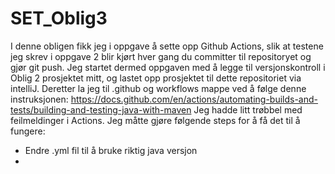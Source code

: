 # SET_Oblig3
I denne obligen fikk jeg i oppgave å sette opp Github Actions, slik at testene jeg skrev i oppgave 2 blir kjørt hver gang du committer til repositoryet og gjør git push.
Jeg startet dermed oppgaven med å legge til versjonskontroll i Oblig 2 prosjektet mitt, og lastet opp prosjektet til dette repositoriet via intelliJ.
Deretter la jeg til .github og workflows mappe ved å følge denne instruksjonen: https://docs.github.com/en/actions/automating-builds-and-tests/building-and-testing-java-with-maven
Jeg hadde litt trøbbel med feilmeldinger i Actions. Jeg måtte gjøre følgende steps for å få det til å fungere: 
- Endre .yml fil til å bruke riktig java versjon 
- 